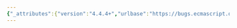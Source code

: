 ```yaml
---
{"_attributes":{"version":"4.4.4+","urlbase":"https://bugs.ecmascript.org/","maintainer":"dherman@mozilla.com"},"bug":{"bug_id":4127,"creation_ts":"2015-03-06 08:41:00 -0800","short_desc":"9.2 typos","delta_ts":"2015-03-17 16:57:09 -0700","product":"Draft for 6th Edition","component":"editorial issue","version":"Rev 35: March 4, 2015 Release Candidate 2","rep_platform":"All","op_sys":"All","bug_status":"RESOLVED","resolution":"FIXED","priority":"Normal","bug_severity":"enhancement","everconfirmed":true,"reporter":"coolwust","assigned_to":{"uid":"allen","name":"Allen Wirfs-Brock"},"long_desc":[{"commentid":13602,"comment_count":0,"who":"coolwust","bug_when":"2015-03-06 08:41:31 -0800","thetext":"9.2 First paragraph\n\n ... has the same internal slots and (except as noted below) and the same internal methods as other ordinary objects.\n\nThere is an extra `and` after `slots`"},{"commentid":13603,"comment_count":1,"who":{"uid":"allen","name":"Allen Wirfs-Brock"},"bug_when":"2015-03-06 08:51:54 -0800","thetext":"fixed in rev36 editor's draft\n\nalso eliminated the parenthetical phrase and the following paragraph"},{"commentid":13847,"comment_count":2,"who":{"uid":"allen","name":"Allen Wirfs-Brock"},"bug_when":"2015-03-17 16:57:09 -0700","thetext":"in rev36"}]}}
---
```

